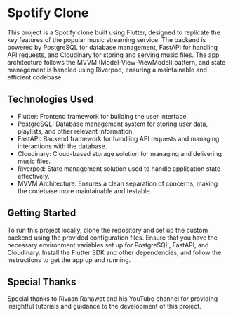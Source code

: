 # Spotify Clone
This project is a Spotify clone built using Flutter, designed to replicate the key features of the popular music streaming service. 
The backend is powered by PostgreSQL for database management, FastAPI for handling API requests, and Cloudinary for storing and serving music files. 
The app architecture follows the MVVM (Model-View-ViewModel) pattern, and state management is handled using Riverpod, ensuring a maintainable and efficient codebase.

## Technologies Used
  - Flutter: Frontend framework for building the user interface.
  - PostgreSQL: Database management system for storing user data, playlists, and other relevant information.
  - FastAPI: Backend framework for handling API requests and managing interactions with the database.
  - Cloudinary: Cloud-based storage solution for managing and delivering music files.
  - Riverpod: State management solution used to handle application state effectively.
  - MVVM Architecture: Ensures a clean separation of concerns, making the codebase more maintainable and testable.

## Getting Started
To run this project locally, clone the repository and set up the custom backend using the provided configuration files. Ensure that you have the necessary environment variables set up for PostgreSQL, FastAPI, and Cloudinary. Install the Flutter SDK and other dependencies, and follow the instructions to get the app up and running.

## Special Thanks
Special thanks to Rivaan Ranawat and his YouTube channel for providing insightful tutorials and guidance to the development of this project.

